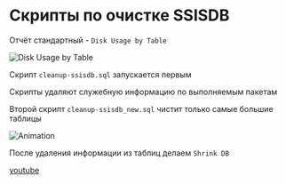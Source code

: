 # Скрипты по очистке SSISDB

Отчёт стандартный - `Disk Usage by Table`

![Disk Usage by Table](https://user-images.githubusercontent.com/13679318/128154159-9c1034a0-59be-4374-b143-cf7174645beb.png)

Скрипт `cleanup-ssisdb.sql` запускается первым

Скрипты удаляют служебную информацию по выполняемым пакетам

Второй скрипт  `cleanup-ssisdb_new.sql` чистит только самые большие таблицы

![Animation](https://user-images.githubusercontent.com/13679318/128157615-db0b0eb5-f459-46af-8aaa-d748527f3840.gif)

После удаления информации из таблиц делаем `Shrink DB`


[youtube](https://www.youtube.com/embed/Tuwcx9BXx-o)


